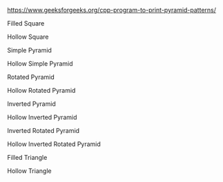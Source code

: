https://www.geeksforgeeks.org/cpp-program-to-print-pyramid-patterns/

Filled Square

Hollow Square

Simple Pyramid

Hollow Simple Pyramid

Rotated Pyramid

Hollow Rotated Pyramid

Inverted Pyramid

Hollow Inverted Pyramid

Inverted Rotated Pyramid

Hollow Inverted Rotated Pyramid

Filled Triangle

Hollow Triangle
